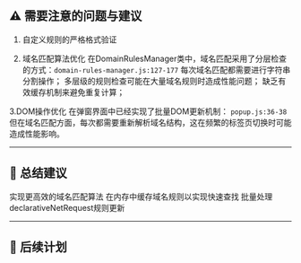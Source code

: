 ## ⚠️ 需要注意的问题与建议

1. 自定义规则的严格格式验证

2. 域名匹配算法优化
在DomainRulesManager类中，域名匹配采用了分层检查的方式：`domain-rules-manager.js:127-177`
每次域名匹配都需要进行字符串分割操作；
多层级的规则检查可能在大量域名规则时造成性能问题；
缺乏有效缓存机制来避免重复计算；

3.DOM操作优化
在弹窗界面中已经实现了批量DOM更新机制： `popup.js:36-38`
但在域名匹配方面，每次都需要重新解析域名结构，这在频繁的标签页切换时可能造成性能影响。


---

## 📌 总结建议

实现更高效的域名匹配算法
在内存中缓存域名规则以实现快速查找
批量处理declarativeNetRequest规则更新


---

## 📝 后续计划
